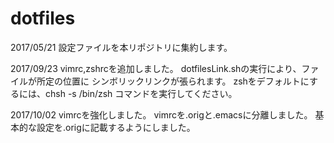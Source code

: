 # dotfiles
2017/05/21
設定ファイルを本リポジトリに集約します。

2017/09/23
vimrc,zshrcを追加しました。
dotfilesLink.shの実行により、ファイルが所定の位置に
シンボリックリンクが張られます。
zshをデフォルトにするには、chsh -s /bin/zsh
コマンドを実行してください。

2017/10/02
vimrcを強化しました。
vimrcを.origと.emacsに分離しました。
基本的な設定を.origに記載するようにしました。


